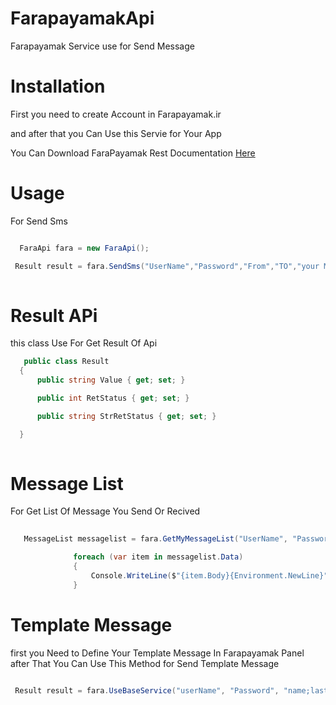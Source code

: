 # FarapayamakApi
Farapayamak Service use for Send Message

# Installation

First you need to create Account in Farapayamak.ir 

and after that you Can Use this Servie for Your App 

You Can Download FaraPayamak Rest Documentation [Here](https://panel.farapayamak.com/Files/webservice-rest.pdf)

 # Usage
 
 For Send Sms 
 
``` C#

  FaraApi fara = new FaraApi();

 Result result = fara.SendSms("UserName","Password","From","TO","your Message");
  
  ```
  
  # Result APi 
  
  this class Use For Get Result Of Api 
  
  ``` C#
     public class Result
    {
        public string Value { get; set; }

        public int RetStatus { get; set; }

        public string StrRetStatus { get; set; }

    }
    
  ```
    
    
    
    
 # Message List    
 For Get List Of Message You Send Or Recived
    
  ``` C#
    
     MessageList messagelist = fara.GetMyMessageList("UserName", "Password",Type,index,Count);

                foreach (var item in messagelist.Data)
                {
                    Console.WriteLine($"{item.Body}{Environment.NewLine}");
                }              
   ```
   
  # Template Message 
  
  first you Need to Define Your Template Message In Farapayamak Panel after That You Can Use This Method for Send Template Message
  
  ``` C#
  
   Result result = fara.UseBaseService("userName", "Password", "name;lastname;1398/02/07", "to", bodyId);
  
  ```
